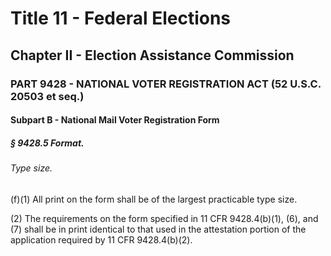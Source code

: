 
# Title 11 - Federal Elections
## Chapter II - Election Assistance Commission
### PART 9428 - NATIONAL VOTER REGISTRATION ACT (52 U.S.C. 20503 et seq.)
#### Subpart B - National Mail Voter Registration Form
##### § 9428.5 Format.
###### Type size.

(f)(1) All print on the form shall be of the largest practicable type size.

(2) The requirements on the form specified in 11 CFR 9428.4(b)(1), (6), and (7) shall be in print identical to that used in the attestation portion of the application required by 11 CFR 9428.4(b)(2).
